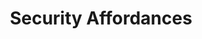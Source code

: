 ---
  id: "68284"
  fieldLayoutId: "89"
  uid: "ea48df45-068e-4803-b0fc-264b9d505da3"
  enabled: "1"
  archived: "0"
  dateCreated: "2019-06-20 16:46:13"
  dateUpdated: "2019-06-20 16:47:25"
  siteSettingsId: "68284"
  slug: "security-affordances"
  siteId: "1"
  uri: "patterns/web/entry/security-affordances"
  enabledForSite: "1"
  sectionId: "2"
  typeId: "2"
  authorId: "1"
  postdateCreated: "2019-06-20 16:46:00"
  expirydateCreated: null
  contentId: "68275"
  title: "Security Affordances"
  field_allColorsComputed: null
  field_allColorsComputedIllustration: null
  field_allColorsComputedThumbnail: null
  field_appDescription: null
  field_appDescriptionSentiment: null
  field_audio: "0"
  field_authorFaq: null
  field_bgThumbPosition: "center center"
  field_body: null
  field_captureSize: null
  field_categoriesRaw: "trust,\nclarity"
  field_categoryInPlainText: null
  field_coldThumbTransform: null
  field_colorPalette: null
  field_contributorName: null
  field_contributorUrl: null
  field_coverColor: null
  field_dominantColor: null
  field_externalContributor: "0"
  field_fetchWebsiteData: null
  field_fullName: null
  field_gfycatSource: null
  field_gif: "0"
  field_gumletUrl: null
  field_gumletUrlNoPreParse: null
  field_howHelps: "<p><strong>Trust and Clarity</strong></p>\n<p>Increasing trust is a critical goal for businesses that rely on personal information to provide their services. </p>\n<p>In this particular case, Progressive can earn the trust of its potential customers by providing details on how they are securing private data. </p>\n<p>Co-branding with a brand like Norton (which is a well-known name in the security space) can also help to earn the trust of customers.</p>\n<p>On the other hand, customers who interact with businesses like Progressive can benefit from this increased clarity since this decreases concerns on how their private data is being handled.</p>\n<p>It's important to mention that this user experience solution should be the reflection of a real security implementation that is protecting the customer's data. </p>\n<p>Of course, it's possible to implement these type of affordances without any matching security implementation, but by doing so, this solution becomes an unethical way to gather personal data that could be compromised, hacked or leaked. </p>\n<p>Make sure only to consider these affordances when you have systems that can back up your increased safety claims.</p>"
  field_howWorks: "<p>Progressive is one of the leading insurance companies in the country. Quoting insurance premiums is a vital step in the journey of customers who are buying insurance, so it's crucial for companies like Progressive to optimize this process.</p>\n<p>To provide accurate quotes, insurance companies need to gather background information of the potential insuree. One essential piece of data to obtain this information is the Social Security Number of the insuree. However, SSN can also be used to steal identities and commit fraud, so customers in general dislike providing this information through online forms.</p>\n<p>Progressive uses a branded security badge, as wells as other security affordances like obscured numbers and a lock icon, to increase the likelihood of getting this piece of data.</p>"
  field_iconColors: null
  field_iconComputedColors: null
  field_illustrationSource: null
  field_imagePathRaw: "https://s3-us-west-2.amazonaws.com/waveguideio/captures/waves/Screenshot-2019-06-11-13.01.23.png"
  field_imageTextOcr: null
  field_depthArticleBody: null
  field_lpSentimentScore: null
  field_lpUrl: null
  field_mediaEmbed: null
  field_mobileId: null
  field_mobileShotSrc: null
  field_newsObject: null
  field_pageFetchJsonString: null
  field_patternSrc: "Progressive"
  field_platformRaw: "Web"
  field_qualityDescription: null
  field_rawResponse: null
  field_readingDuration: null
  field_readingDurationSeconds: null
  field_readingEaseLevel: null
  field_readingEaseScore: null
  field_references: null
  field_screenshotColors: null
  field_screenshotComputedColors: null
  field_sourceFromArchive: null
  field_strategyDescription: null
  field_thumbColors: null
  field_thumbVideoUrl: null
  field_webDescription: null
  field_webTitle: null
  field_what: "<p>This is a solution found on the Progressive website. When users are quoting insurances coverage, they're prompted to enter their Social Security Number to gather background information and determine and final quote. Progressive adds a small branded \"Norton Secured\" badge to the right of SSN field, as well as a lock icon (to the left of the field).</p>"
  root: null
  lft: null
  rgt: null
  level: null
  structureId: null
  layout: layouts/post.njk
---